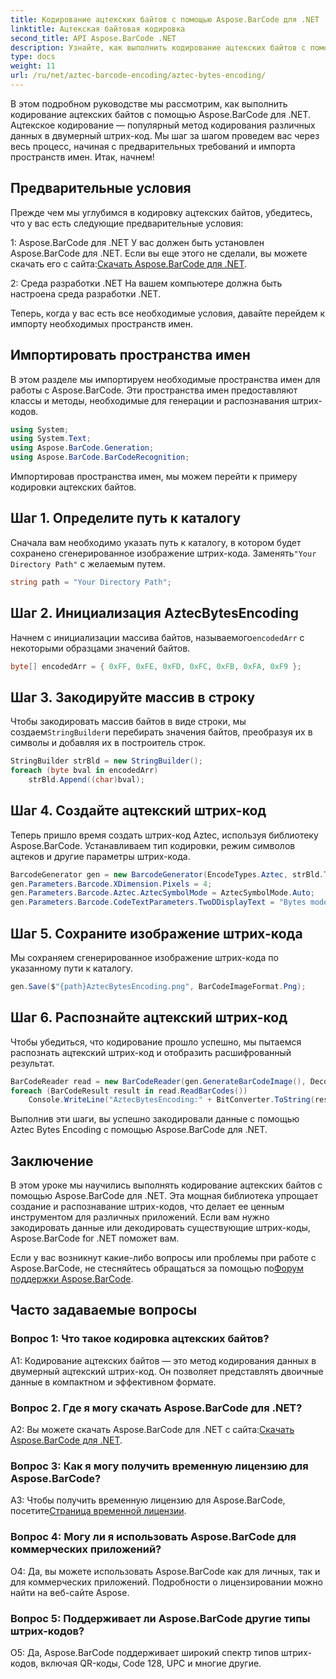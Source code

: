 ```yaml
---
title: Кодирование ацтекских байтов с помощью Aspose.BarCode для .NET
linktitle: Ацтекская байтовая кодировка
second_title: API Aspose.BarCode .NET
description: Узнайте, как выполнить кодирование ацтекских байтов с помощью Aspose.BarCode для .NET. Включены пошаговое руководство, предварительные условия и примеры кода.
type: docs
weight: 11
url: /ru/net/aztec-barcode-encoding/aztec-bytes-encoding/
---
```

В этом подробном руководстве мы рассмотрим, как выполнить кодирование ацтекских байтов с помощью Aspose.BarCode для .NET. Ацтекское кодирование — популярный метод кодирования различных данных в двумерный штрих-код. Мы шаг за шагом проведем вас через весь процесс, начиная с предварительных требований и импорта пространств имен. Итак, начнем!

## Предварительные условия

Прежде чем мы углубимся в кодировку ацтекских байтов, убедитесь, что у вас есть следующие предварительные условия:

1: Aspose.BarCode для .NET
 У вас должен быть установлен Aspose.BarCode для .NET. Если вы еще этого не сделали, вы можете скачать его с сайта:[Скачать Aspose.BarCode для .NET](https://releases.aspose.com/barcode/net/).

2: Среда разработки .NET
На вашем компьютере должна быть настроена среда разработки .NET.

Теперь, когда у вас есть все необходимые условия, давайте перейдем к импорту необходимых пространств имен.

## Импортировать пространства имен

В этом разделе мы импортируем необходимые пространства имен для работы с Aspose.BarCode. Эти пространства имен предоставляют классы и методы, необходимые для генерации и распознавания штрих-кодов.

```csharp
using System;
using System.Text;
using Aspose.BarCode.Generation;
using Aspose.BarCode.BarCodeRecognition;
```

Импортировав пространства имен, мы можем перейти к примеру кодировки ацтекских байтов.


## Шаг 1. Определите путь к каталогу

 Сначала вам необходимо указать путь к каталогу, в котором будет сохранено сгенерированное изображение штрих-кода. Заменять`"Your Directory Path"` с желаемым путем.

```csharp
string path = "Your Directory Path";
```

## Шаг 2. Инициализация AztecBytesEncoding

 Начнем с инициализации массива байтов, называемого`encodedArr` с некоторыми образцами значений байтов.

```csharp
byte[] encodedArr = { 0xFF, 0xFE, 0xFD, 0xFC, 0xFB, 0xFA, 0xF9 };
```

## Шаг 3. Закодируйте массив в строку

 Чтобы закодировать массив байтов в виде строки, мы создаем`StringBuilder`и перебирать значения байтов, преобразуя их в символы и добавляя их в построитель строк.

```csharp
StringBuilder strBld = new StringBuilder();
foreach (byte bval in encodedArr)
    strBld.Append((char)bval);
```

## Шаг 4. Создайте ацтекский штрих-код

Теперь пришло время создать штрих-код Aztec, используя библиотеку Aspose.BarCode. Устанавливаем тип кодировки, режим символов ацтеков и другие параметры штрих-кода.

```csharp
BarcodeGenerator gen = new BarcodeGenerator(EncodeTypes.Aztec, strBld.ToString());
gen.Parameters.Barcode.XDimension.Pixels = 4;
gen.Parameters.Barcode.Aztec.AztecSymbolMode = AztecSymbolMode.Auto;
gen.Parameters.Barcode.CodeTextParameters.TwoDDisplayText = "Bytes mode";
```

## Шаг 5. Сохраните изображение штрих-кода

Мы сохраняем сгенерированное изображение штрих-кода по указанному пути к каталогу.

```csharp
gen.Save($"{path}AztecBytesEncoding.png", BarCodeImageFormat.Png);
```

## Шаг 6. Распознайте ацтекский штрих-код

Чтобы убедиться, что кодирование прошло успешно, мы пытаемся распознать ацтекский штрих-код и отобразить расшифрованный результат.

```csharp
BarCodeReader read = new BarCodeReader(gen.GenerateBarCodeImage(), DecodeType.Aztec);
foreach (BarCodeResult result in read.ReadBarCodes())
    Console.WriteLine("AztecBytesEncoding:" + BitConverter.ToString(result.CodeBytes));
```

Выполнив эти шаги, вы успешно закодировали данные с помощью Aztec Bytes Encoding с помощью Aspose.BarCode для .NET.

## Заключение

В этом уроке мы научились выполнять кодирование ацтекских байтов с помощью Aspose.BarCode для .NET. Эта мощная библиотека упрощает создание и распознавание штрих-кодов, что делает ее ценным инструментом для различных приложений. Если вам нужно закодировать данные или декодировать существующие штрих-коды, Aspose.BarCode for .NET поможет вам.

Если у вас возникнут какие-либо вопросы или проблемы при работе с Aspose.BarCode, не стесняйтесь обращаться за помощью по[Форум поддержки Aspose.BarCode](https://forum.aspose.com/c/barcode/13).

## Часто задаваемые вопросы

### Вопрос 1: Что такое кодировка ацтекских байтов?

A1: Кодирование ацтекских байтов — это метод кодирования данных в двумерный ацтекский штрих-код. Он позволяет представлять двоичные данные в компактном и эффективном формате.

### Вопрос 2. Где я могу скачать Aspose.BarCode для .NET?

 A2: Вы можете скачать Aspose.BarCode для .NET с сайта:[Скачать Aspose.BarCode для .NET](https://releases.aspose.com/barcode/net/).

### Вопрос 3: Как я могу получить временную лицензию для Aspose.BarCode?

 A3: Чтобы получить временную лицензию для Aspose.BarCode, посетите[Страница временной лицензии](https://purchase.aspose.com/temporary-license/).

### Вопрос 4: Могу ли я использовать Aspose.BarCode для коммерческих приложений?

О4: Да, вы можете использовать Aspose.BarCode как для личных, так и для коммерческих приложений. Подробности о лицензировании можно найти на веб-сайте Aspose.

### Вопрос 5: Поддерживает ли Aspose.BarCode другие типы штрих-кодов?

О5: Да, Aspose.BarCode поддерживает широкий спектр типов штрих-кодов, включая QR-коды, Code 128, UPC и многие другие.